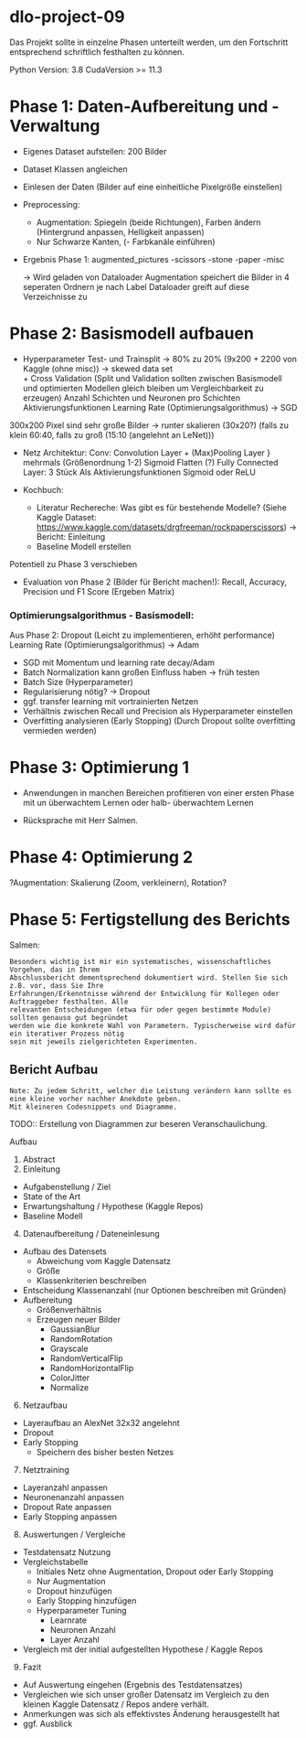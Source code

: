 # dlo-project-09

Das Projekt sollte in einzelne Phasen unterteilt werden, um den Fortschritt entsprechend schriftlich festhalten zu können. 

Python Version: 3.8
CudaVersion >= 11.3 

# Phase 1: Daten-Aufbereitung und -Verwaltung

- Eigenes Dataset aufstellen: 200 Bilder
- Dataset Klassen angleichen
- Einlesen der Daten (Bilder auf eine einheitliche Pixelgröße einstellen)
- Preprocessing:
    - Augmentation: Spiegeln (beide Richtungen), Farben ändern (Hintergrund anpassen, Helligkeit anpassen)
    - Nur Schwarze Kanten, 
	(- Farbkanäle einführen)
- Ergebnis Phase 1: 
	augmented_pictures
	\-scissors
	 -stone
	 -paper
	 -misc
	 
	-> Wird geladen von Dataloader
	Augmentation speichert die Bilder in 4 seperaten Ordnern je nach Label
	Dataloader greift auf diese Verzeichnisse zu


# Phase 2: Basismodell aufbauen

- Hyperparameter
	Test- und Trainsplit							-> 80% zu 20% (9x200 + 2200 von Kaggle (ohne misc)) -> skewed data set	
		+ Cross Validation	(Split und Validation sollten zwischen Basismodell und optimierten Modellen gleich bleiben um Vergleichbarkeit zu erzeugen)
	Anzahl Schichten und Neuronen pro Schichten
	Aktivierungsfunktionen
	Learning Rate (Optimierungsalgorithmus) 		-> SGD
	
	
300x200 Pixel sind sehr große Bilder -> runter skalieren (30x20?) (falls zu klein 60:40, falls zu groß (15:10 (angelehnt an LeNet)))
	
- Netz Architektur:
	Conv:
	Convolution Layer + (Max)Pooling Layer 		} mehrmals (Größenordnung 1-2) 
	Sigmoid
	Flatten (?)
	Fully Connected Layer:
	3 Stück
	Als Aktivierungsfunktionen Sigmoid oder ReLU

- Kochbuch:
    - Literatur Rechereche: Was gibt es für bestehende Modelle? (Siehe Kaggle Dataset: https://www.kaggle.com/datasets/drgfreeman/rockpaperscissors)
        -> Bericht: Einleitung
    - Baseline Modell erstellen
	
Potentiell zu Phase 3 verschieben
- Evaluation von Phase 2 (Bilder für Bericht machen!):
	Recall, Accuracy, Precision und F1 Score (Ergeben Matrix)
	

### Optimierungsalgorithmus - Basismodell:

Aus Phase 2:
	Dropout (Leicht zu implementieren, erhöht performance)
	Learning Rate (Optimierungsalgorithmus)			-> Adam


- SGD mit Momentum und learning rate decay/Adam
- Batch Normalization kann großen Einfluss haben → früh testen
- Batch Size (Hyperparameter)
- Regularisierung nötig? → Dropout
- ggf. transfer learning mit vortrainierten Netzen
- Verhältnis zwischen Recall und Precision als Hyperparameter einstellen
- Overfitting analysieren (Early Stopping) (Durch Dropout sollte overfitting vermieden werden)

# Phase 3: Optimierung 1

- Anwendungen in manchen Bereichen profitieren von einer
ersten Phase mit un ̈uberwachtem Lernen oder halb- ̈uberwachtem Lernen


- Rücksprache mit Herr Salmen.

# Phase 4: Optimierung 2

?Augmentation: Skalierung (Zoom, verkleinern), Rotation?



# Phase 5: Fertigstellung des Berichts
Salmen:
``` 
Besonders wichtig ist mir ein systematisches, wissenschaftliches Vorgehen, das in Ihrem
Abschlussbericht dementsprechend dokumentiert wird. Stellen Sie sich z.B. vor, dass Sie Ihre
Erfahrungen/Erkenntnisse während der Entwicklung für Kollegen oder Auftraggeber festhalten. Alle
relevanten Entscheidungen (etwa für oder gegen bestimmte Module) sollten genauso gut begründet
werden wie die konkrete Wahl von Parametern. Typischerweise wird dafür ein iterativer Prozess nötig
sein mit jeweils zielgerichteten Experimenten.
```
## Bericht Aufbau
```
Note: Zu jedem Schritt, welcher die Leistung verändern kann sollte es eine kleine vorher nachher Anekdote geben.
Mit kleineren Codesnippets und Diagramme.
```
TODO:: Erstellung von Diagrammen zur beseren Veranschaulichung.

Aufbau
1. Abstract
3. Einleitung
- Aufgabenstellung / Ziel
- State of the Art
- Erwartungshaltung / Hypothese (Kaggle Repos)
- Baseline Modell
4. Datenaufbereitung / Dateneinlesung
- Aufbau des Datensets
	- Abweichung vom Kaggle Datensatz
	- Größe
	- Klassenkriterien beschreiben
- Entscheidung Klassenanzahl (nur Optionen beschreiben mit Gründen)
- Aufbereitung
	- Größenverhältnis
	- Erzeugen neuer Bilder
		- GaussianBlur
		- RandomRotation
		- Grayscale
		- RandomVerticalFlip
		- RandomHorizontalFlip
		- ColorJitter
		- Normalize
6. Netzaufbau
- Layeraufbau an AlexNet 32x32 angelehnt
- Dropout
- Early Stopping
	- Speichern des bisher besten Netzes
7. Netztraining
- Layeranzahl anpassen
- Neuronenanzahl anpassen
- Dropout Rate anpassen
- Early Stopping anpassen
8. Auswertungen / Vergleiche
- Testdatensatz Nutzung
- Vergleichstabelle
	- Initiales Netz ohne Augmentation, Dropout oder Early Stopping
	- Nur Augmentation
	- Dropout hinzufügen
	- Early Stopping hinzufügen
	- Hyperparameter Tuning
		- Learnrate
		- Neuronen Anzahl
		- Layer Anzahl
- Vergleich mit der initial aufgestellten Hypothese / Kaggle Repos
9. Fazit
- Auf Auswertung eingehen (Ergebnis des Testdatensatzes)
- Vergleichen wie sich unser großer Datensatz im Vergleich zu den kleinen Kaggle Datensatz / Repos andere verhält.
- Anmerkungen was sich als effektivstes Änderung herausgestellt hat
- ggf. Ausblick